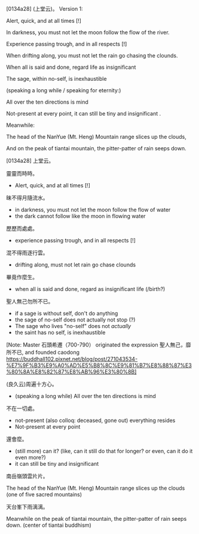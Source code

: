 [0134a28] (上堂云)。
Version 1:

Alert, quick, and at all times [!]
  
In darkness, you must not let the moon follow the flow of the river.

Experience passing trough, and in all respects [!]

When drifting along, you must not let the rain go chasing the clounds.

When all is said and done, regard life as insignificant 

The sage, within no-self, is inexhaustible 


(speaking a long while / speaking for eternity:) 

All over the ten directions is mind

Not-present at every point, it can still be tiny and insignificant .


Meanwhile:

The head of the NanYue (Mt. Heng) Mountain range slices up the clouds,

And on the peak of tiantai mountain, the pitter-patter of rain seeps down.


[0134a28] 上堂云。

靈靈而時時。
 - Alert, quick, and at all times [!]

昧不得月隨流水。
 - in darkness, you must not let the moon follow the flow of water
 - the dark cannot follow like the moon in flowing water 


歷歷而處處。
 - experience passing trough, and in all respects [!]

混不得雨逐行雲。
  - drifting along, must not let rain go chase clounds 

畢竟作麼生。
 - when all is said and done, regard as insignificant life (/birth?)

聖人無己勿所不已。
 - if a sage is without self, don't do anything
 - the sage of no-self does not actually not stop (?)
 - The sage who lives "no-self" does not *actually* 
 - the saint has no self, is inexhaustible

[Note: Master 石頭希遷（700-790） originated the expression 聖人無己，靡所不已, and founded caodong 
https://buddhall102.pixnet.net/blog/post/271043534-%E7%9F%B3%E9%A0%AD%E5%B8%8C%E9%81%B7%E8%88%87%E3%80%8A%E8%82%87%E8%AB%96%E3%80%8B]

(良久云)周遍十方心。
 - (speaking a long while) All over the ten directions is mind

不在一切處。
 - not-present (also colloq: deceased, gone out) everything resides 
 - Not-present at every point

還會麼。
 - (still more) can it? (like, can it still do that for longer? or even, can it do it even more?)
 - it can still be tiny and insignificant

南岳嶺頭雲片片。

The head of the NanYue (Mt. Heng) Mountain range slices up the clouds (one of five sacred mountains)

天台峯下雨漓漓。

Meanwhile on the peak of tiantai mountain, the pitter-patter of rain seeps down. (center of tiantai buddhism)
